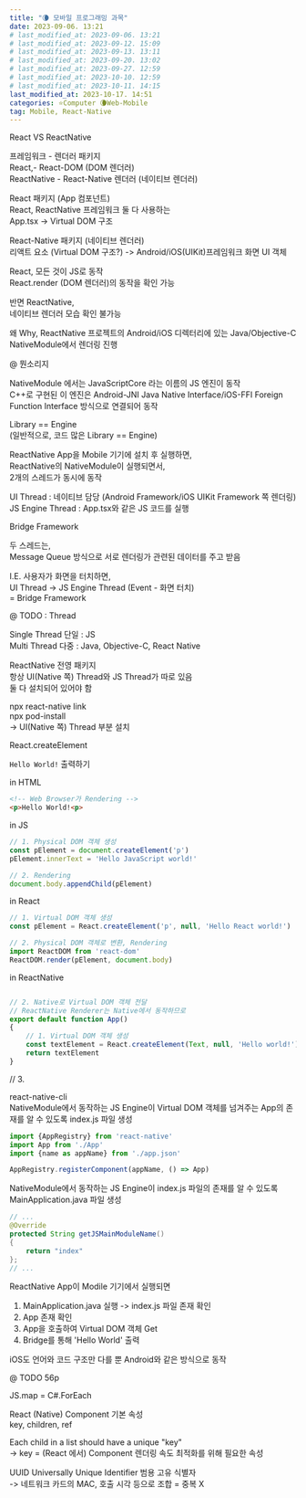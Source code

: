```yaml
---
title: "🌘 모바일 프로그래밍 과목"
date: 2023-09-06. 13:21
# last_modified_at: 2023-09-06. 13:21
# last_modified_at: 2023-09-12. 15:09
# last_modified_at: 2023-09-13. 13:11
# last_modified_at: 2023-09-20. 13:02
# last_modified_at: 2023-09-27. 12:59
# last_modified_at: 2023-10-10. 12:59
# last_modified_at: 2023-10-11. 14:15
last_modified_at: 2023-10-17. 14:51
categories: ⭐Computer 🌘Web-Mobile
tag: Mobile, React-Native
---
```


React VS ReactNative  

프레임워크 - 렌더러 패키지  
React,- React-DOM (DOM 렌더러)  
ReactNative - React-Native 렌더러 (네이티브 렌더러)

React 패키지 (App 컴포넌트)  
React, ReactNative 프레임워크 둘 다 사용하는  
App.tsx -> Virtual DOM 구조  

React-Native 패키지 (네이티브 렌더러)  
리액트 요소 (Virtual DOM 구조?) -> Android/iOS(UIKit)프레임워크 화면 UI 객체

React, 모든 것이 JS로 동작  
React.render (DOM 렌더러)의 동작을 확인 가능  

반면 ReactNative,  
네이티브 렌더러 모습 확인 불가능  

왜 Why, ReactNative 프로젝트의 Android/iOS 디렉터리에 있는 Java/Objective-C NativeModule에서 렌더링 진행  

@ 뭔소리지  

NativeModule 에서는 JavaScriptCore 라는 이름의 JS 엔진이 동작  
C++로 구현된 이 엔진은 Android-JNI Java Native Interface/iOS-FFI Foreign Function Interface 방식으로 연결되어 동작  

Library == Engine  
(일반적으로, 코드 많은 Library == Engine)  

ReactNative App을 Mobile 기기에 설치 후 실행하면,  
ReactNative의 NativeModule이 실행되면서,  
2개의 스레드가 동시에 동작  

UI Thread : 네이티브 담당 (Android Framework/iOS UIKit Framework 쪽 렌더링)  
JS Engine Thread : App.tsx와 같은 JS 코드를 실행  

Bridge Framework  

두 스레드는,  
Message Queue 방식으로 서로 렌더링가 관련된 데이터를 주고 받음  

I.E. 사용자가 화면을 터치하면,  
UI Thread -> JS Engine Thread (Event - 화면 터치)  
= Bridge Framework  

@ TODO : Thread  

Single Thread 단일 : JS  
Multi Thread 다중 : Java, Objective-C, React Native  

ReactNative 전영 패키지  
항상 UI(Native 쪽) Thread와 JS Thread가 따로 있음  
둘 다 설치되어 있어야 함  

npx react-native link  
npx pod-install  
-> UI(Native 쪽) Thread 부분 설치  

React.createElement  

`Hello World!` 출력하기  

in HTML  

```html
<!-- Web Browser가 Rendering -->
<p>Hello World!<p>
```

in JS  

```js
// 1. Physical DOM 객체 생성
const pElement = document.createElement('p')
pElement.innerText = 'Hello JavaScript world!'

// 2. Rendering
document.body.appendChild(pElement)
```

in React  

```js
// 1. Virtual DOM 객체 생성
const pElement = React.createElement('p', null, 'Hello React world!')

// 2. Physical DOM 객체로 변환, Rendering
import ReactDOM from 'react-dom'
ReactDOM.render(pElement, document.body)
```

in ReactNative  

```js

// 2. Native로 Virtual DOM 객체 전달
// ReactNative Renderer는 Native에서 동작하므로
export default function App()
{
	// 1. Virtual DOM 객체 생성
	const textElement = React.createElement(Text, null, 'Hello world!')
	return textElement
}
```

// 3.

react-native-cli  
NativeModule에서 동작하는 JS Engine이 Virtual DOM 객체를 넘겨주는 App의 존재를 알 수 있도록 index.js 파일 생성  

```js
import {AppRegistry} from 'react-native'
import App from './App'
import {name as appName} from './app.json'

AppRegistry.registerComponent(appName, () => App)
```

NativeModule에서 동작하는 JS Engine이 index.js 파일의 존재를 알 수 있도록 MainApplication.java 파일 생성

```java
// ...
@Override
protected String getJSMainModuleName()
{
	return "index"
};
// ...
```

ReactNative App이 Modile 기기에서 실행되면  

1. MainApplication.java 실행 -> index.js 파일 존재 확인
2. App 존재 확인
3. App을 호출하여 Virtual DOM 객체 Get
4. Bridge를 통해 'Hello World' 출력

iOS도 언어와 코드 구조만 다를 뿐 Android와 같은 방식으로 동작  

@ TODO 56p  

JS.map = C#.ForEach  

React (Native) Component 기본 속성  
key, children, ref  

Each child in a list should have a unique "key"  
-> key = (React 에서) Component 렌더링 속도 최적화를 위해 필요한 속성  

UUID Universally Unique Identifier 범용 고유 식별자  
-> 네트워크 카드의 MAC, 호출 시각 등으로 조합 = 중복 X  

